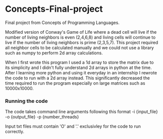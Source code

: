 # Concepts-Final-project
Final project from Concepts of Programming Languages.

Modified version of Conway's Game of Life where a dead cell will live if the number of living neighbors is even (2,4,6,8) and living cells will continue to live if the number of living neighbors is prime (2,3,5,7).
This project required all neighbor cells to be calculated manually and we could not use a library such as numpy to perform 2d array calculations.

When I first wrote this program I used a 1d array to store the matrix due to its simplicity and I didn't fully understand 2d arrays in python at the time. 
After I learning more python and using it everyday in an internship I rewrote the code to run with a 2d array instead. This significantly decreased the time required to run the program especially on large matrices such as 10000x10000.

### Running the code
The code takes command line arguments following this format
-i {input_file} -o {output_file} -p {number_threads}

Input txt files must contain 'O' and '.' exclusivley for the code to run correctly. 
